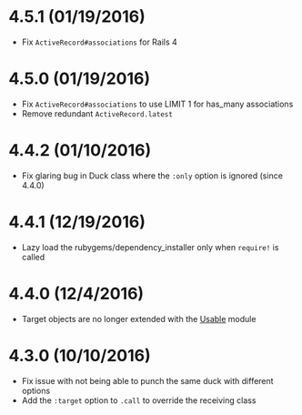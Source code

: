4.5.1 (01/19/2016)
==================

* Fix `ActiveRecord#associations` for Rails 4

4.5.0 (01/19/2016)
==================

* Fix `ActiveRecord#associations` to use LIMIT 1 for has_many associations
* Remove redundant `ActiveRecord.latest`

4.4.2 (01/10/2016)
==================

* Fix glaring bug in Duck class where the `:only` option is ignored (since 4.4.0)

4.4.1 (12/19/2016)
==================

* Lazy load the rubygems/dependency_installer only when `require!` is called

4.4.0 (12/4/2016)
=================

* Target objects are no longer extended with the [Usable](https://github.com/ridiculous/usable) module

4.3.0 (10/10/2016)
==================

* Fix issue with not being able to punch the same duck with different options
* Add the `:target` option to `.call` to override the receiving class
